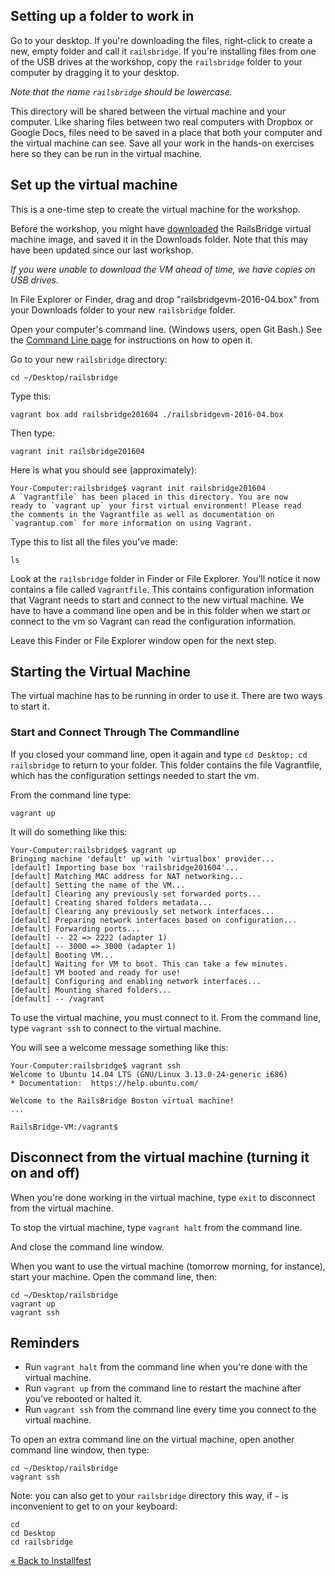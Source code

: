 ## Setting up a folder to work in

Go to your desktop. If you're downloading the files, right-click to create a
new, empty folder and call it `railsbridge`. If you're installing files from
one of the USB drives at the workshop, copy the `railsbridge` folder to your
computer by dragging it to your desktop.

*Note that the name `railsbridge` should be lowercase.*

This directory will be shared between the virtual machine and your computer. Like sharing files between two real computers with Dropbox or Google Docs, files need to be saved in a place that both your computer and the virtual machine can see. Save all your work in the hands-on exercises here so they can be run in the virtual machine.

## Set up the virtual machine

This is a one-time step to create the virtual machine for the workshop.

Before the workshop, you might have <a href="/downloads">downloaded</a> the
RailsBridge virtual machine image, and saved it in the Downloads folder.  Note
that this may have been updated since our last workshop.

*If you were unable to download the VM ahead of time, we have copies on USB drives.*

In File Explorer or Finder, drag and drop "railsbridgevm-2016-04.box" from
your Downloads folder to your new `railsbridge` folder.

Open your computer's command line. (Windows users, open Git Bash.) See the [Command Line page](command_line) for instructions on how to open it.

<!-- INSTRUCTORS: please remember to update all occurrences of the box -->
<!-- name below when the VM version changes. -->

Go to your new `railsbridge` directory:

    cd ~/Desktop/railsbridge

Type this:

    vagrant box add railsbridge201604 ./railsbridgevm-2016-04.box

Then type:

    vagrant init railsbridge201604

Here is what you should see (approximately):

    Your-Computer:railsbridge$ vagrant init railsbridge201604
    A `Vagrantfile` has been placed in this directory. You are now
    ready to `vagrant up` your first virtual environment! Please read
    the comments in the Vagrantfile as well as documentation on
    `vagrantup.com` for more information on using Vagrant.

Type this to list all the files you've made:

    ls

Look at the `railsbridge` folder in Finder or File Explorer. You'll notice it
now contains a file called `Vagrantfile`.  This contains configuration
information that Vagrant needs to start and connect to the new virtual
machine.  We have to have a command line open and be in this folder when we
start or connect to the vm so Vagrant can read the configuration information.

Leave this Finder or File Explorer window open for the next step.

## Starting the Virtual Machine

The virtual machine has to be running in order to use it.  There are two ways to start it.


### Start and Connect Through The Commandline

If you closed your command line, open it again and type `cd Desktop; cd
railsbridge` to return to your folder.  This folder contains the file
Vagrantfile, which has the configuration settings needed to start the vm.


From the command line type:

    vagrant up

It will do something like this:

    Your-Computer:railsbridge$ vagrant up
    Bringing machine 'default' up with 'virtualbox' provider...
    [default] Importing base box 'railsbridge201604'...
    [default] Matching MAC address for NAT networking...
    [default] Setting the name of the VM...
    [default] Clearing any previously set forwarded ports...
    [default] Creating shared folders metadata...
    [default] Clearing any previously set network interfaces...
    [default] Preparing network interfaces based on configuration...
    [default] Forwarding ports...
    [default] -- 22 => 2222 (adapter 1)
    [default] -- 3000 => 3000 (adapter 1)
    [default] Booting VM...
    [default] Waiting for VM to boot. This can take a few minutes.
    [default] VM booted and ready for use!
    [default] Configuring and enabling network interfaces...
    [default] Mounting shared folders...
    [default] -- /vagrant


To use the virtual machine, you must connect to it.  From the command line, type
`vagrant ssh` to connect to the virtual machine.

You will see a welcome message something like this:

    Your-Computer:railsbridge$ vagrant ssh
    Welcome to Ubuntu 14.04 LTS (GNU/Linux 3.13.0-24-generic i686)
    * Documentation:  https://help.ubuntu.com/

    Welcome to the RailsBridge Boston virtual machine!
    ...

    RailsBridge-VM:/vagrant$

## Disconnect from the virtual machine (turning it on and off)

When you're done working in the virtual machine, type `exit` to disconnect from the virtual machine.

To stop the virtual machine, type `vagrant halt` from the command line.

And close the command line window.

When you want to use the virtual machine (tomorrow morning, for instance),
start your machine. Open the command line, then:

    cd ~/Desktop/railsbridge
    vagrant up
    vagrant ssh

## Reminders

* Run `vagrant halt` from the command line when you're done with the virtual machine.
* Run `vagrant up` from the command line to restart the machine after you've rebooted or halted it.
* Run `vagrant ssh` from the command line every time you connect to the virtual machine.

To open an extra command line
on the virtual machine, open another command line window, then type:

    cd ~/Desktop/railsbridge
    vagrant ssh

Note: you can also get to your `railsbridge` directory this way, if `~` is
inconvenient to get to on your keyboard:

    cd
    cd Desktop
    cd railsbridge

[« Back to Installfest](/installfest)

